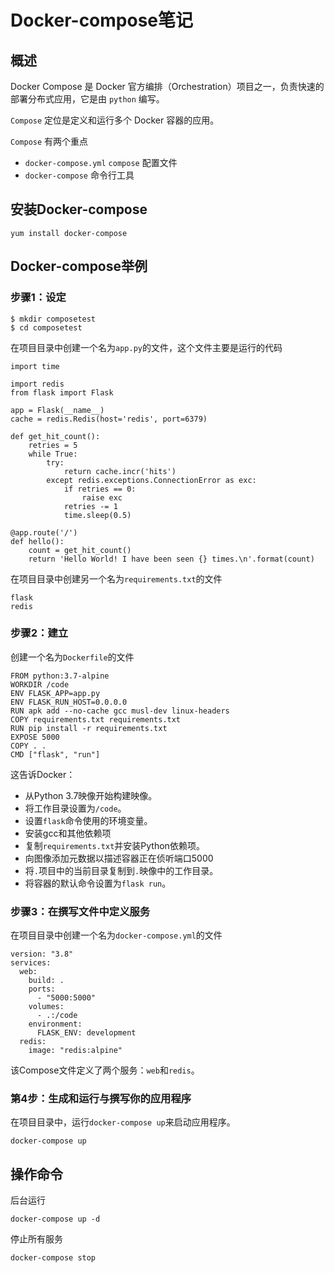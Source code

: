 # Docker-compose笔记

## 概述

Docker Compose 是 Docker 官方编排（Orchestration）项目之一，负责快速的部署分布式应用，它是由 `python` 编写。

`Compose` 定位是定义和运行多个 Docker 容器的应用。

`Compose` 有两个重点

- `docker-compose.yml` `compose` 配置文件
- `docker-compose` 命令行工具

## 安装Docker-compose

```
yum install docker-compose
```



## Docker-compose举例

### 步骤1：设定

```
$ mkdir composetest
$ cd composetest
```

在项目目录中创建一个名为`app.py`的文件，这个文件主要是运行的代码

```
import time

import redis
from flask import Flask

app = Flask(__name__)
cache = redis.Redis(host='redis', port=6379)

def get_hit_count():
    retries = 5
    while True:
        try:
            return cache.incr('hits')
        except redis.exceptions.ConnectionError as exc:
            if retries == 0:
                raise exc
            retries -= 1
            time.sleep(0.5)

@app.route('/')
def hello():
    count = get_hit_count()
    return 'Hello World! I have been seen {} times.\n'.format(count)
```

在项目目录中创建另一个名为`requirements.txt`的文件

```
flask
redis
```

### 步骤2：建立

创建一个名为`Dockerfile`的文件

```
FROM python:3.7-alpine
WORKDIR /code
ENV FLASK_APP=app.py
ENV FLASK_RUN_HOST=0.0.0.0
RUN apk add --no-cache gcc musl-dev linux-headers
COPY requirements.txt requirements.txt
RUN pip install -r requirements.txt
EXPOSE 5000
COPY . .
CMD ["flask", "run"]
```

这告诉Docker：

- 从Python 3.7映像开始构建映像。
- 将工作目录设置为`/code`。
- 设置`flask`命令使用的环境变量。
- 安装gcc和其他依赖项
- 复制`requirements.txt`并安装Python依赖项。
- 向图像添加元数据以描述容器正在侦听端口5000
- 将`.`项目中的当前目录复制到`.`映像中的工作目录。
- 将容器的默认命令设置为`flask run`。

### 步骤3：在撰写文件中定义服务

在项目目录中创建一个名为`docker-compose.yml`的文件

```
version: "3.8"
services:
  web:
    build: .
    ports:
      - "5000:5000"
    volumes:
      - .:/code
    environment:
      FLASK_ENV: development
  redis:
    image: "redis:alpine"
```

该Compose文件定义了两个服务：`web`和`redis`。

### 第4步：生成和运行与撰写你的应用程序

在项目目录中，运行`docker-compose up`来启动应用程序。

```
docker-compose up
```



## 操作命令

后台运行

```
docker-compose up -d
```

停止所有服务

```
docker-compose stop
```





 







###
